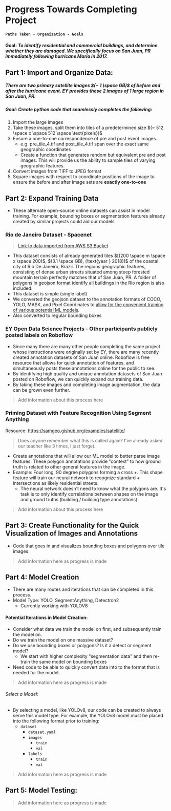 # Progress Towards Completing Project 
#### `Paths Taken - Organization - Goals`

#### Goal: *To identify residential and commercial buildings, and determine whether they are damaged. We specifically focus on San Juan, PR immediately following hurricane Maria in 2017.* 

## Part 1: Import and Organize Data: 
##### There are two primary satellite images $(~ 1 \space GB)$ of before and after the hurricane event. EY provides these $2$ images of $1$ large region in San Juan, PR. 
##### Goal: Create python code that seamlessly completes the following: 
1. Import the large images 
2. Take these images, split them into tiles of a predetermined size $(~ 512 \space x \space 512 \space \text{pixels})$ 
3. Ensure a one-to-one correspondence of pre and post event images. 
	- e.g. pre_tile_4.tif and post_tile_4.tif span over the exact same geographic coordinates 
	- Create a function that generates random but equivalent pre and post images. This will provide us the ability to sample tiles of varying geographic features. 
1. Convert images from TIFF to JPEG format 
2. Square images with respect to coordinate positions of the image to ensure the before and after image sets are **exactly one-to-one** 

## Part 2: Expand Training Data 
- These alternate open-source online datasets can assist in model training. For example, bounding boxes or segmentation features already created by similar projects could aid our models.  
### Rio de Janeiro Dataset - Spacenet 
> [Link to data imported from AWS S3 Bucket](https://spacenet.ai/rio-de-janeiro/) 
- This dataset consists of already generated tiles $[(200 \space m \space x \space 200)$, $(3.1 \space GB), (\text{year } 2018)]$ of the coastal city of Rio De Janeiro, Brazil. The regions geographic features, consisting of dense urban streets situated among steep forested mountain terrain perfectly matches that of San Juan, PR. A folder of polygons in geojson format identify all buildings in the Rio region is also included. 
- This dataset is simple (single label)  
- We converted the geojson dataset to the annotation formats of COCO, YOLO, MASK, and Pixel Coordinates to [allow for the convenient training of various potential ML models](https://drive.google.com/drive/folders/1GoOg6lXnZKLkdUBzkEeXa4DhqUVbEqw6?usp=sharing).
- Also converted to regular bounding boxes 
### EY Open Data Science Projects  - Other participants publicly posted labels on Roboflow 
- Since many there are many other people completing the same project whose instructions were originally set by EY, there are many recently created annotation datasets of San Juan online. Roboflow is free resource that allows for quick annotation of features, and simultaneously posts these annotations online for the public to see. 
- By identifying high quality and unique annotation datasets of San Juan posted on Roboflow, we can quickly expand our training data. 
- By taking these images and completing image augmentation, the data can be grown even further. 

> Add information about this process here 

### Priming Dataset with Feature Recognition Using Segment Anything 
Resource: https://samgeo.gishub.org/examples/satellite/ 
> Does anyone remember what this is called again? I've already asked our teacher like 3 times, I just forget. 
- Create annotations that will allow our ML model to better parse image features. These polygon annotations provide "context" to how ground truth is related to other general features in the image. 
- Example: Four long, $90$ degree polygons forming a cross +. This shape feature will train our neural network to recognize standard + intersections as likely residential streets. 
	- The neural network doesn't need to know what the polygons are. It's task is to only identify correlations between shapes on the image and ground truths (building / building type annotations). 

> Add information about this process here 
## Part 3: Create Functionality for the Quick Visualization of Images and Annotations 
- Code that goes in and visualizes bounding boxes and polygons over tile images. 

> Add information here as progress is made 
## Part 4: Model Creation 
- There are many routes and iterations that can be completed in this process. 
- Model Type: YOLO, SegmentAnything, Detectron2 
	- Currently working with YOLOV8 
#### Potential Iterations in Model Creation: 
- Consider what data we train the model on first, and subsequently train the model on. 
- Do we train the model on one massive dataset? 
- Do we use bounding boxes or polygons? Is it a detect or segment model? 
	- We start with higher complexity "segmentation data" and then re-train the same model on bounding boxes 
- Need code to be able to quickly convert data into to the format that is needed for the model. 

> Add information here as progress is made  
###### Select a Model: 
- By selecting a model, like YOLOv8, our code can be created to always serve this model type. For example, the YOLOv8 model must be placed into the following format prior to training: 
	- `dataset`
	    - `dataset.yaml`
	    - `images`
	        - `train`
	        - `val`
	    - `labels`
	        - `train`
	        - `val` 

 > Add information here as progress is made 
## Part 5: Model Testing: 

> Add information here as progress is made 

